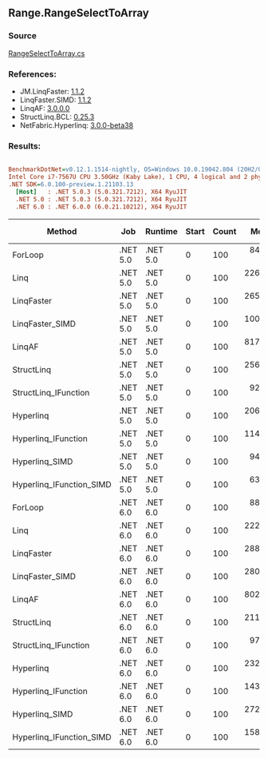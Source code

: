 ﻿## Range.RangeSelectToArray

### Source
[RangeSelectToArray.cs](../LinqBenchmarks/Range/RangeSelectToArray.cs)

### References:
- JM.LinqFaster: [1.1.2](https://www.nuget.org/packages/JM.LinqFaster/1.1.2)
- LinqFaster.SIMD: [1.1.2](https://www.nuget.org/packages/LinqFaster.SIMD/1.0.3)
- LinqAF: [3.0.0.0](https://www.nuget.org/packages/LinqAF/3.0.0.0)
- StructLinq.BCL: [0.25.3](https://www.nuget.org/packages/StructLinq.BCL/0.25.3)
- NetFabric.Hyperlinq: [3.0.0-beta38](https://www.nuget.org/packages/NetFabric.Hyperlinq/3.0.0-beta38)

### Results:
``` ini

BenchmarkDotNet=v0.12.1.1514-nightly, OS=Windows 10.0.19042.804 (20H2/October2020Update)
Intel Core i7-7567U CPU 3.50GHz (Kaby Lake), 1 CPU, 4 logical and 2 physical cores
.NET SDK=6.0.100-preview.1.21103.13
  [Host]   : .NET 5.0.3 (5.0.321.7212), X64 RyuJIT
  .NET 5.0 : .NET 5.0.3 (5.0.321.7212), X64 RyuJIT
  .NET 6.0 : .NET 6.0.0 (6.0.21.10212), X64 RyuJIT


```
|                   Method |      Job |  Runtime | Start | Count |      Mean |    Error |   StdDev | Ratio | RatioSD |  Gen 0 | Gen 1 | Gen 2 | Allocated |
|------------------------- |--------- |--------- |------ |------ |----------:|---------:|---------:|------:|--------:|-------:|------:|------:|----------:|
|                  ForLoop | .NET 5.0 | .NET 5.0 |     0 |   100 |  84.51 ns | 0.816 ns | 0.682 ns |  1.00 |    0.00 | 0.2027 |     - |     - |     424 B |
|                     Linq | .NET 5.0 | .NET 5.0 |     0 |   100 | 226.74 ns | 1.751 ns | 1.552 ns |  2.68 |    0.04 | 0.2446 |     - |     - |     512 B |
|               LinqFaster | .NET 5.0 | .NET 5.0 |     0 |   100 | 265.13 ns | 1.104 ns | 1.033 ns |  3.14 |    0.03 | 0.4053 |     - |     - |     848 B |
|          LinqFaster_SIMD | .NET 5.0 | .NET 5.0 |     0 |   100 | 100.88 ns | 0.601 ns | 0.533 ns |  1.19 |    0.01 | 0.4054 |     - |     - |     848 B |
|                   LinqAF | .NET 5.0 | .NET 5.0 |     0 |   100 | 817.13 ns | 3.430 ns | 3.041 ns |  9.67 |    0.10 | 0.7534 |     - |     - |   1,576 B |
|               StructLinq | .NET 5.0 | .NET 5.0 |     0 |   100 | 256.28 ns | 1.272 ns | 1.190 ns |  3.03 |    0.04 | 0.2294 |     - |     - |     480 B |
|     StructLinq_IFunction | .NET 5.0 | .NET 5.0 |     0 |   100 |  92.99 ns | 0.335 ns | 0.262 ns |  1.10 |    0.01 | 0.2027 |     - |     - |     424 B |
|                Hyperlinq | .NET 5.0 | .NET 5.0 |     0 |   100 | 206.39 ns | 0.606 ns | 0.506 ns |  2.44 |    0.02 | 0.2027 |     - |     - |     424 B |
|      Hyperlinq_IFunction | .NET 5.0 | .NET 5.0 |     0 |   100 | 114.44 ns | 0.733 ns | 0.612 ns |  1.35 |    0.01 | 0.2027 |     - |     - |     424 B |
|           Hyperlinq_SIMD | .NET 5.0 | .NET 5.0 |     0 |   100 |  94.80 ns | 0.458 ns | 0.383 ns |  1.12 |    0.01 | 0.2027 |     - |     - |     424 B |
| Hyperlinq_IFunction_SIMD | .NET 5.0 | .NET 5.0 |     0 |   100 |  63.97 ns | 0.414 ns | 0.367 ns |  0.76 |    0.01 | 0.2027 |     - |     - |     424 B |
|                  ForLoop | .NET 6.0 | .NET 6.0 |     0 |   100 |  88.43 ns | 0.731 ns | 0.611 ns |  1.05 |    0.01 | 0.2027 |     - |     - |     424 B |
|                     Linq | .NET 6.0 | .NET 6.0 |     0 |   100 | 222.19 ns | 1.352 ns | 1.198 ns |  2.63 |    0.02 | 0.2446 |     - |     - |     512 B |
|               LinqFaster | .NET 6.0 | .NET 6.0 |     0 |   100 | 288.72 ns | 2.305 ns | 2.156 ns |  3.42 |    0.04 | 0.4053 |     - |     - |     848 B |
|          LinqFaster_SIMD | .NET 6.0 | .NET 6.0 |     0 |   100 | 280.98 ns | 1.422 ns | 1.110 ns |  3.32 |    0.03 | 0.4053 |     - |     - |     848 B |
|                   LinqAF | .NET 6.0 | .NET 6.0 |     0 |   100 | 802.67 ns | 3.746 ns | 3.128 ns |  9.50 |    0.09 | 0.7534 |     - |     - |   1,576 B |
|               StructLinq | .NET 6.0 | .NET 6.0 |     0 |   100 | 211.09 ns | 1.733 ns | 1.536 ns |  2.50 |    0.03 | 0.2294 |     - |     - |     480 B |
|     StructLinq_IFunction | .NET 6.0 | .NET 6.0 |     0 |   100 |  97.60 ns | 0.472 ns | 0.418 ns |  1.15 |    0.01 | 0.2027 |     - |     - |     424 B |
|                Hyperlinq | .NET 6.0 | .NET 6.0 |     0 |   100 | 232.24 ns | 1.419 ns | 1.185 ns |  2.75 |    0.03 | 0.2027 |     - |     - |     424 B |
|      Hyperlinq_IFunction | .NET 6.0 | .NET 6.0 |     0 |   100 | 143.62 ns | 0.620 ns | 0.518 ns |  1.70 |    0.02 | 0.2027 |     - |     - |     424 B |
|           Hyperlinq_SIMD | .NET 6.0 | .NET 6.0 |     0 |   100 | 272.16 ns | 1.766 ns | 1.565 ns |  3.22 |    0.04 | 0.2027 |     - |     - |     424 B |
| Hyperlinq_IFunction_SIMD | .NET 6.0 | .NET 6.0 |     0 |   100 | 158.66 ns | 0.478 ns | 0.424 ns |  1.88 |    0.02 | 0.2027 |     - |     - |     424 B |
